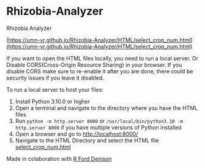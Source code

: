 # Rhizobia-Analyzer
Rhizobia Analyzer

[https://umn-vr.github.io/Rhizobia-Analyzer/HTML/select_crop_num.html](https://umn-vr.github.io/Rhizobia-Analyzer/HTML/select_crop_num.html)

If you want to open the HTML files locally, you need to run a local server. Or Disable CORS(Cross-Origin Resource Sharing) in your browser. If you disable CORS make sure to re-enable it after you are done, there could be security issues if you leave it disabled.

To run a local server to host your files:

1. Install Python 3.10.0 or higher
2. Open a terminal and navigate to the directory where you have the HTML files
3. Run `python -m http.server 8000` or `/usr/local/bin/python3.10 -m http.server 8000` if you have multiple versions of Python installed
4. Open a browser and go to [http://localhost:8000/](http://localhost:8000/)
5. Navigate to the HTML Directory and select the HTML file [select_crop_num.html](http://localhost:8000/HTML/select_crop_num.html)


Made in colaboration with [R Ford Denison](https://darwinianagriculture.com/)